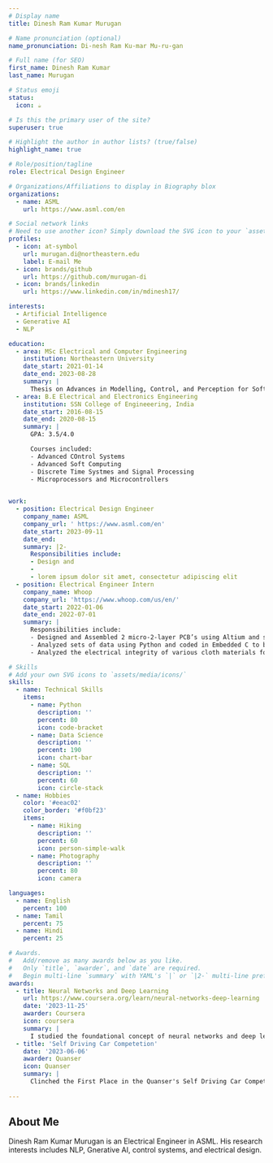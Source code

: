 ```yaml
---
# Display name
title: Dinesh Ram Kumar Murugan

# Name pronunciation (optional)
name_pronunciation: Di-nesh Ram Ku-mar Mu-ru-gan

# Full name (for SEO)
first_name: Dinesh Ram Kumar
last_name: Murugan

# Status emoji
status:
  icon: ☕️

# Is this the primary user of the site?
superuser: true

# Highlight the author in author lists? (true/false)
highlight_name: true

# Role/position/tagline
role: Electrical Design Engineer

# Organizations/Affiliations to display in Biography blox
organizations:
  - name: ASML
    url: https://www.asml.com/en

# Social network links
# Need to use another icon? Simply download the SVG icon to your `assets/media/icons/` folder.
profiles:
  - icon: at-symbol
    url: murugan.di@northeastern.edu
    label: E-mail Me
  - icon: brands/github
    url: https://github.com/murugan-di
  - icon: brands/linkedin
    url: https://www.linkedin.com/in/mdinesh17/

interests:
  - Artificial Intelligence
  - Generative AI
  - NLP

education:
  - area: MSc Electrical and Computer Engineering
    institution: Northeastern University
    date_start: 2021-01-14
    date_end: 2023-08-28
    summary: |
      Thesis on Advances in Modelling, Control, and Perception for Soft Robotics and Autonomous Vehicle Systems. 
  - area: B.E Electrical and Electronics Engineering
    institution: SSN College of Engineeering, India
    date_start: 2016-08-15
    date_end: 2020-08-15
    summary: |
      GPA: 3.5/4.0

      Courses included:
      - Advanced COntrol Systems
      - Advanced Soft Computing
      - Discrete Time Systmes and Signal Processing
      - Microprocessors and Microcontrollers

      
work:
  - position: Electrical Design Engineer
    company_name: ASML
    company_url: ' https://www.asml.com/en'
    date_start: 2023-09-11
    date_end: 
    summary: |2-
      Responsibilities include:
      - Design and 
      -  
      - lorem ipsum dolor sit amet, consectetur adipiscing elit
  - position: Electrical Engineer Intern
    company_name: Whoop
    company_url: 'https://www.whoop.com/us/en/'
    date_start: 2022-01-06
    date_end: 2022-07-01
    summary: |
      Responsibilities include:
      - Designed and Assembled 2 micro-2-layer PCB’s using Altium and soldered them to create a hand-built IMU for gait analysis in humans
      - Analyzed sets of data using Python and coded in Embedded C to build a prototype system for testing.
      - Analyzed the electrical integrity of various cloth materials for data tansmission and packet loss. 

# Skills
# Add your own SVG icons to `assets/media/icons/`
skills:
  - name: Technical Skills
    items:
      - name: Python
        description: ''
        percent: 80
        icon: code-bracket
      - name: Data Science
        description: ''
        percent: 190
        icon: chart-bar
      - name: SQL
        description: ''
        percent: 60
        icon: circle-stack
  - name: Hobbies
    color: '#eeac02'
    color_border: '#f0bf23'
    items:
      - name: Hiking
        description: ''
        percent: 60
        icon: person-simple-walk
      - name: Photography
        description: ''
        percent: 80
        icon: camera

languages:
  - name: English
    percent: 100
  - name: Tamil
    percent: 75
  - name: Hindi
    percent: 25

# Awards.
#   Add/remove as many awards below as you like.
#   Only `title`, `awarder`, and `date` are required.
#   Begin multi-line `summary` with YAML's `|` or `|2-` multi-line prefix and indent 2 spaces below.
awards:
  - title: Neural Networks and Deep Learning
    url: https://www.coursera.org/learn/neural-networks-deep-learning
    date: '2023-11-25'
    awarder: Coursera
    icon: coursera
    summary: |
      I studied the foundational concept of neural networks and deep learning. By the end, I was familiar with the significant technological trends driving the rise of deep learning; build, train, and apply fully connected deep neural networks; implement efficient (vectorized) neural networks; identify key parameters in a neural network’s architecture; and apply deep learning to your own applications.
  - title: 'Self Driving Car Competetion'
    date: '2023-06-06'
    awarder: Quanser
    icon: Quanser
    summary: |
      Clinched the First Place in the Quanser's Self Driving Car Competition held at the American Control Conference (ACC 2023)
      
---
```


## About Me

Dinesh Ram Kumar Murugan is an Electrical Engineer in ASML. His research interests includes NLP, Gnerative AI, control systems, and electrical design. 
